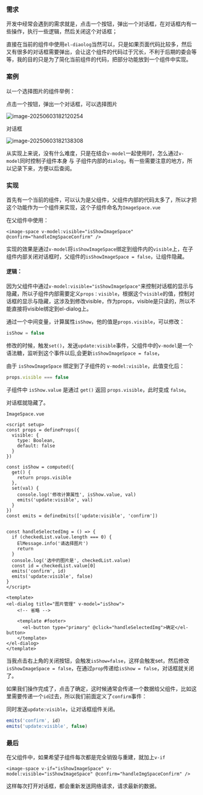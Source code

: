 ### 需求

开发中经常会遇到的需求就是，点击一个按钮，弹出一个对话框，在对话框内有一些操作，执行一些逻辑，然后关闭这个对话框；

直接在当前的组件中使用`el-diaolog`当然可以，只是如果页面代码比较多，然后又有很多的对话框需要弹出，会让这个组件的代码过于冗长，不利于后期的委会等等，我的目的只是为了简化当前组件的代码，把部分功能放到一个组件中实现。

### 案例

以一个选择图片的组件举例：

点击一个按钮，弹出一个对话框，可以选择图片

![image-20250603182120254](C:\Users\admin\AppData\Roaming\Typora\typora-user-images\image-20250603182120254.png)



对话框

![image-20250603182138308](C:\Users\admin\AppData\Roaming\Typora\typora-user-images\image-20250603182138308.png)

从实现上来说，没有什么难度，只是在结合`v-model`一起使用时，怎么通过`v-model`同时控制子组件本身 与 子组件内部的`dialog`，有一些需要注意的地方，所以记录下来，方便以后查阅。

### 实现

首先有一个当前的组件，可以认为是父组件，父组件内部的代码太多了，所以才把这个功能作为一个组件来实现，这个子组件命名为`ImageSpace.vue`

在父组件中使用：

```vue
<image-space v-model:visible="isShowImageSpace" @confirm="handleImgSpaceConfirm" />
```

实现的效果是通过`v-model`将`isShowImageSpace`绑定到组件内的`visible`上，在子组件内部关闭对话框时，父组件的`isShowImageSpace = false`，让组件隐藏。



#### 逻辑：

因为父组件中通过`v-model:visible="isShowImageSpace"`来控制对话框的显示与隐藏，所以子组件内部需要定义`props：visible`，根据这个`visible`的值，控制对话框的显示与隐藏，这涉及到修改visible，作为props，visible是只读的，所以不能直接将visible绑定到el-dialog上。

通过一个中间变量，计算属性`isShow`，他的值是`props.visible`，可以修改：

```js
isShow = false
```

修改的时候，触发`set()`，发送`update:visible`事件，父组件中的`v-model`是一个语法糖，监听到这个事件以后,会更新`isShowImageSpace = false`，

由于 `isShowImageSpace` 绑定到了子组件的 `v-model:visible`，此值变化后：

```js
props.visible === false
```

子组件中 `isShow.value` 是通过 `get()` 返回 `props.visible`，此时变成 `false`。

对话框就隐藏了。



`ImageSpace.vue`

```vue
<script setup>
const props = defineProps({
  visible: {
    type: Boolean,
    default: false
  }
})

const isShow = computed({
  get() {
    return props.visible
  },
  set(val) {
    console.log('修改计算属性', isShow.value, val)
    emits('update:visible', val)
  }
})
const emits = defineEmits(['update:visible', 'confirm'])


const handleSelectedImg = () => {
  if (checkedList.value.length === 0) {
    ElMessage.info('请选择图片')
    return
  }
  console.log('选中的图片是', checkedList.value)
  const id = checkedList.value[0]
  emits('confirm', id)
  emits('update:visible', false)
}
</script>

<template>
<el-dialog title="图片管理" v-model="isShow">
    <!-- 省略 -->

    <template #footer>
      <el-button type="primary" @click="handleSelectedImg">确定</el-button>
    </template>
</el-dialog>
</template>
```

当我点击右上角的关闭按钮，会触发`isShow=false`，这样会触发set，然后修改`isShowImageSpace = false`，在通过`prop`传递给`isShow = false`，对话框就关闭了。

如果我们操作完成了，点击了确定，这时候通常会传递一个数据给父组件，比如这里需要传递一个`id`过去，所以我们前面定义了`confirm`事件：

同时发送`update:visible`，让对话框组件关闭。

```js
emits('confirm', id)
emits('update:visible', false)
```

### 最后

在父组件中，如果希望子组件每次都是完全销毁与重建，就加上`v-if`

```vue
<image-space v-if="isShowImageSpace" v-model:visible="isShowImageSpace" @confirm="handleImgSpaceConfirm" />
```

这样每次打开对话框，都会重新发送网络请求，请求最新的数据。